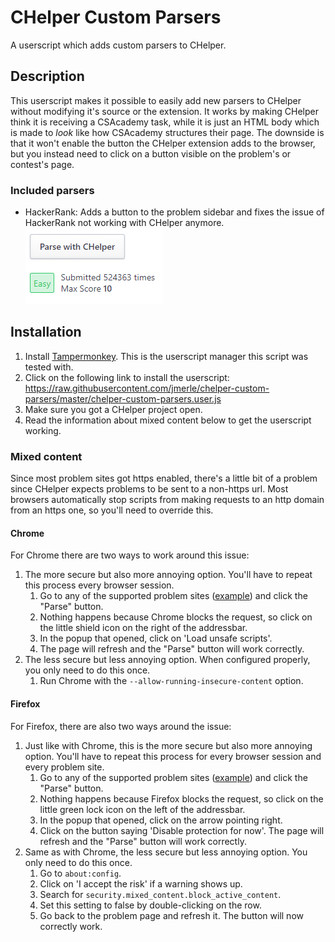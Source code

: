 # CHelper Custom Parsers
A userscript which adds custom parsers to CHelper.

## Description
This userscript makes it possible to easily add new parsers to CHelper without modifying it's source or the extension. It works by making CHelper think it is receiving a CSAcademy task, while it is just an HTML body which is made to *look* like how CSAcademy structures their page. The downside is that it won't enable the button the CHelper extension adds to the browser, but you instead need to click on a button visible on the problem's or contest's page.

### Included parsers
- HackerRank: Adds a button to the problem sidebar and fixes the issue of HackerRank not working with CHelper anymore.  
![HackerRank example](images/hackerrank.png)

## Installation

1. Install [Tampermonkey](https://tampermonkey.net/). This is the userscript manager this script was tested with.
2. Click on the following link to install the userscript:
https://raw.githubusercontent.com/jmerle/chelper-custom-parsers/master/chelper-custom-parsers.user.js
3. Make sure you got a CHelper project open.
4. Read the information about mixed content below to get the userscript working.

### Mixed content
Since most problem sites got https enabled, there's a little bit of a problem since CHelper expects problems to be sent to a non-https url. Most browsers automatically stop scripts from making requests to an http domain from an https one, so you'll need to override this.

#### Chrome
For Chrome there are two ways to work around this issue:
1. The more secure but also more annoying option. You'll have to repeat this process every browser session.
    1. Go to any of the supported problem sites ([example](https://www.hackerrank.com/challenges/simple-array-sum/problem)) and click the "Parse" button.
    2. Nothing happens because Chrome blocks the request, so click on the little shield icon on the right of the addressbar.
    3. In the popup that opened, click on 'Load unsafe scripts'.
    4. The page will refresh and the "Parse" button will work correctly.
2. The less secure but less annoying option. When configured properly, you only need to do this once.
    1. Run Chrome with the `--allow-running-insecure-content` option.

#### Firefox
For Firefox, there are also two ways around the issue:
1. Just like with Chrome, this is the more secure but also more annoying option. You'll have to repeat this process for every browser session and every problem site.
    1. Go to any of the supported problem sites ([example](https://www.hackerrank.com/challenges/simple-array-sum/problem)) and click the "Parse" button.
    2. Nothing happens because Firefox blocks the request, so click on the little green lock icon on the left of the addressbar.
    3. In the popup that opened, click on the arrow pointing right.
    4. Click on the button saying 'Disable protection for now'. The page will refresh and the "Parse" button will work correctly.
2. Same as with Chrome, the less secure but less annoying option. You only need to do this once.
    1. Go to `about:config`.
    2. Click on 'I accept the risk' if a warning shows up.
    3. Search for `security.mixed_content.block_active_content`.
    4. Set this setting to false by double-clicking on the row.
    5. Go back to the problem page and refresh it. The button will now correctly work.
